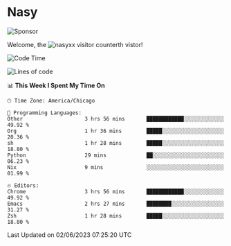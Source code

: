 # Nasy

<!--
<p align="center">
<img height="200" src="https://github-readme-stats.vercel.app/api?username=nasyxx&count_private=true&show_icons=true&theme=dracula&include_all_commits=true"/>
<img height="200" src="https://github-readme-stats.vercel.app/api/top-langs/?username=nasyxx&theme=dracula&hide=html,jupyter+notebook&count_private=true&show_icons=true"/>
</p>

  
----------------
-->

![Sponsor](https://img.shields.io/static/v1.svg?label=Sponsor&message=%E2%9D%A4&logo=GitHub&style=flat&color=pink)
 
Welcome, the ![nasyxx visitor counter](https://count.getloli.com/get/@nasyxx?theme=rule34)th vistor!
 
<!--START_SECTION:waka-->
![Code Time](http://img.shields.io/badge/Code%20Time-3%2C548%20hrs%2011%20mins-blue)

![Lines of code](https://img.shields.io/badge/From%20Hello%20World%20I%27ve%20Written-6.3%20million%20lines%20of%20code-blue)

📊 **This Week I Spent My Time On** 

```text
🕑︎ Time Zone: America/Chicago

💬 Programming Languages: 
Other                    3 hrs 56 mins       ████████████░░░░░░░░░░░░░   49.92 % 
Org                      1 hr 36 mins        █████░░░░░░░░░░░░░░░░░░░░   20.36 % 
sh                       1 hr 28 mins        █████░░░░░░░░░░░░░░░░░░░░   18.80 % 
Python                   29 mins             ██░░░░░░░░░░░░░░░░░░░░░░░   06.23 % 
Nix                      9 mins              ░░░░░░░░░░░░░░░░░░░░░░░░░   01.99 % 

🔥 Editors: 
Chrome                   3 hrs 56 mins       ████████████░░░░░░░░░░░░░   49.92 % 
Emacs                    2 hrs 27 mins       ████████░░░░░░░░░░░░░░░░░   31.27 % 
Zsh                      1 hr 28 mins        █████░░░░░░░░░░░░░░░░░░░░   18.80 % 
```


 Last Updated on 02/06/2023 07:25:20 UTC
<!--END_SECTION:waka-->

<!-- ![visitors](https://visitor-badge.laobi.icu/badge?page_id=nasyxx.nasyxx) -->
